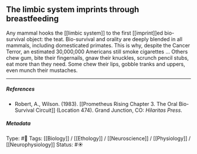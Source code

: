 ## The limbic system imprints through breastfeeding # 

Any mammal hooks the [[limbic system]] to the first [[imprint]]ed bio-survival object: the teat. Bio-survival and orality are deeply blended in all mammals, including domesticated primates. This is why, despite the Cancer Terror, an estimated 30,000,000 Americans still smoke cigarettes ... Others chew gum, bite their fingernails, gnaw their knuckles, scrunch pencil stubs, eat more than they need. Some chew their lips, gobble tranks and uppers, even munch their mustaches.

___

##### References

- Robert, A., Wilson. (1983). [[Prometheus Rising Chapter 3. The Oral Bio-Survival Circuit]] (Location 474). Grand Junction, CO: _Hilaritas Press_.

##### Metadata

Type: #🔴 
Tags: [[Biology]] / [[Ethology]] / [[Neuroscience]] / [[Physiology]] / [[Neurophysiology]]
Status: #☀️ 